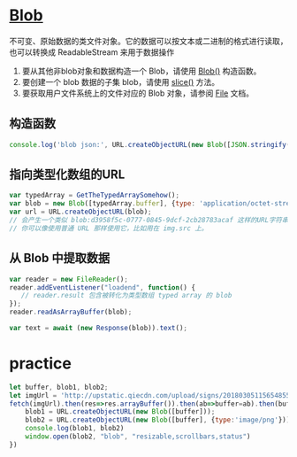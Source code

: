 

# [Blob](https://developer.mozilla.org/zh-CN/docs/Web/API/Blob)
不可变、原始数据的类文件对象。它的数据可以按文本或二进制的格式进行读取，也可以转换成 ReadableStream 来用于数据操作

1. 要从其他非blob对象和数据构造一个 Blob，请使用 [Blob()](https://developer.mozilla.org/zh-CN/docs/Web/API/Blob/Blob) 构造函数。
2. 要创建一个 blob 数据的子集 blob，请使用 [slice()](https://developer.mozilla.org/zh-CN/docs/Web/API/Blob/slice) 方法。
3. 要获取用户文件系统上的文件对应的 Blob 对象，请参阅 [File](https://developer.mozilla.org/zh-CN/docs/Web/API/File) 文档。

## 构造函数
```js
console.log('blob json:', URL.createObjectURL(new Blob([JSON.stringify({ x: [10, undefined, function(){}, Symbol('')] }, null, 1)])))
```

## 指向类型化数组的URL
```js
var typedArray = GetTheTypedArraySomehow();
var blob = new Blob([typedArray.buffer], {type: 'application/octet-stream'}); // 传入一个合适的 MIME 类型
var url = URL.createObjectURL(blob);
// 会产生一个类似 blob:d3958f5c-0777-0845-9dcf-2cb28783acaf 这样的URL字符串
// 你可以像使用普通 URL 那样使用它，比如用在 img.src 上。
```

## 从 Blob 中提取数据
```js
var reader = new FileReader();
reader.addEventListener("loadend", function() {
   // reader.result 包含被转化为类型数组 typed array 的 blob
});
reader.readAsArrayBuffer(blob);
```
```js
var text = await (new Response(blob)).text();
```


# practice 
```js
let buffer, blob1, blob2;
let imgUrl = 'http://upstatic.qiecdn.com/upload/signs/201803051156548559.png';
fetch(imgUrl).then(res=>res.arrayBuffer()).then(ab=>buffer=ab).then(buffer=>{
    blob1 = URL.createObjectURL(new Blob([buffer]));
    blob2 = URL.createObjectURL(new Blob([buffer], {type:'image/png'}));
    console.log(blob1, blob2)
    window.open(blob2, "blob", "resizable,scrollbars,status")
})
```
